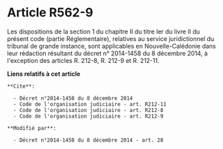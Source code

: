 # Article R562-9

Les dispositions de la section 1 du chapitre II du titre Ier du livre II du présent code (partie Réglementaire), relatives au
service juridictionnel du tribunal de grande instance, sont applicables en Nouvelle-Calédonie dans leur rédaction résultant
du décret n° 2014-1458 du 8 décembre 2014, à l'exception des articles R. 212-8, R. 212-9 et R. 212-11.

**Liens relatifs à cet article**

	**Cite**:

	  - Décret n°2014-1458 du 8 décembre 2014
	  - Code de l'organisation judiciaire - art. R212-11
	  - Code de l'organisation judiciaire - art. R212-8
	  - Code de l'organisation judiciaire - art. R212-9

	**Modifié par**:

	  - Décret n°2014-1458 du 8 décembre 2014 - art. 28
